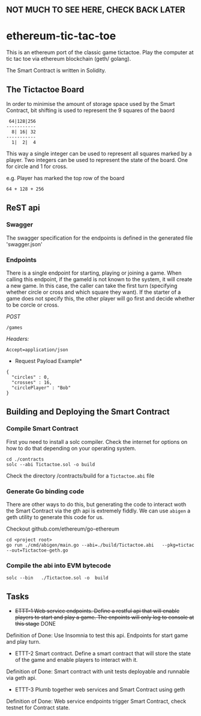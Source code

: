 

## NOT MUCH TO SEE HERE, CHECK BACK LATER

# ethereum-tic-tac-toe

This is an ethereum port of the classic game tictactoe.  Play the computer at tic tac toe via ethereum blockchain (geth/ golang).

The Smart Contract is written in Solidity.

## The Tictactoe Board

In order to minimise the amount of storage space used by the Smart Contract, bit shifting is used to represent the 9 squares of the baord

```
 64|128|256
-----------
  8| 16| 32
-----------
  1|  2|  4 
```
  
This way a single integer can be used to represent all squares marked by a player.  Two integers can be used to represent the state of the board.  One for circle and 1 for cross.

e.g. Player has marked the top row of the board

`64 + 128 + 256`



## ReST api

### Swagger

The swagger specification for the endpoints is defined in the generated file 'swagger.json'

### Endpoints

There is a single endpoint for starting, playing or joining a game.  When calling this endpoint, if the gameId is not known to the system, it will create a new game.  In this case, the caller can take the first turn (specifying whether circle or cross and which square they want).  If the starter of a game does not specify this, the other player will go first and decide whether to be corcle or cross.

*POST*

`/games`

*Headers:*
```Content-Type=appication/json
Accept=application/json

```
* Request Payload Example*
```
{
  "circles" : 0,
  "crosses" : 16,
  "circlePlayer" : "Bob"
}
```


## Building and Deploying the Smart Contract

### Compile Smart Contract

First you need to install a solc compiler.  Check the internet for options on how to do that depending on your operating system.

```
cd ./contracts
solc --abi Tictactoe.sol -o build
```

Check the directory <project root>/contracts/build for a `Tictactoe.abi` file
 
### Generate Go binding code
  
  There are other ways to do this, but generating the code to interact woth the Smart Contract via the gth api is extremely fiddly.  We can use `abigen` a geth utility to generate this code for us.
  
  Checkout github.com/ethereum/go-ethereum
  
  ```
  cd <project root>
  go run ./cmd/abigen/main.go --abi=./build/Tictactoe.abi	--pkg=tictac	--out=Tictactoe-geth.go
  ```
  
### Compile the abi into EVM bytecode
   
   ```
   solc	--bin	./Tictactoe.sol	-o	build
   ```


## Tasks

 - ~~ETTT-1 Web service endpoints.  Define a restful api that will enable players to start and play a game.  The enpoints will only log to console at this stage~~ DONE
 
 Definition of Done: Use Insomnia to test this api.  Endpoints for start game and play turn.
 
 - ETTT-2 Smart contract. Define a smart contract that will store the state of the game and enable players to interact with it.
 
 Definition of Done: Smart contract with unit tests deployable and runnable via geth api.
 
 - ETTT-3 Plumb together web services and Smart Contract using geth
 
 Definition of Done: Web service endpoints trigger Smart Contract, check testnet for Contract state.
 
 
